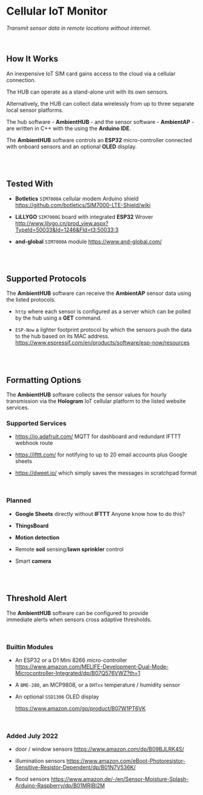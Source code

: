 # Cellular IoT Monitor  

*Transmit sensor data in remote locations without internet.*

<br>

## How It Works

An inexpensive IoT SIM card gains access to the cloud via a cellular connection.

The HUB can operate as a stand-alone unit with its own sensors.

Alternatively, the HUB can collect data wirelessly from up to three separate local sensor platforms.

The hub software - **AmbientHUB** - and 
the sensor software - **AmbientAP** - 
are written in C++ with the using the **Arduino IDE**.

The **AmbientHUB** software controls an **ESP32**
micro-controller connected with onboard sensors 
and an optional **OLED** display.

<br>
<br>

## Tested With

-   **Botletics** `SIM7000A` cellular modem Arduino shield 
    https://github.com/botletics/SIM7000-LTE-Shield/wiki

-   **LiLLYGO** `SIM7000G` board with 
    integrated **ESP32** Wrover
    http://www.lilygo.cn/prod_view.aspx?TypeId=50033&Id=1246&FId=t3:50033:3

-   **and-global** `SIM7000A` module
    https://www.and-global.com/

<br>
<br>

## Supported Protocols

The **AmbientHUB** software can receive the **AmbientAP** 
sensor data using the listed protocols.

-  `http` where each sensor is configured 
   as a server which can be polled by the 
   hub using a **GET** command.

-  `ESP-Now` a lighter footprint protocol by 
   which the sensors push the data to the 
   hub based on its MAC address.
   https://www.espressif.com/en/products/software/esp-now/resources

<br>
<br>

## Formatting Options

The **AmbientHUB** software collects the sensor values 
for hourly transmission via the **Hologram** IoT cellular 
platform to the listed website services.

### Supported Services

-    https://io.adafruit.com/ MQTT for dashboard and redundant IFTTT webhook route

-    https://ifttt.com/ for notifying to up to 20 email accounts plus Google sheets

-    https://dweet.io/ which simply saves the messages in scratchpad format

<br>

### Planned

- **Google Sheets** directly without **IFTTT**
    Anyone know how to do this?

- **ThingsBoard**

- **Motion detection**

- Remote **soil** sensing/**lawn sprinkler** control
 
- Smart **camera**

<br>
<br>

## Threshold Alert

The **AmbientHUB** software can be configured to provide <br>
immediate alerts when sensors cross adaptive thresholds.

<br>

### Builtin Modules

-   An ESP32 or a D1 Mini 8266 micro-controller
    https://www.amazon.com/MELIFE-Development-Dual-Mode-Microcontroller-Integrated/dp/B07Q576VWZ?th=1

-   A `BME-280`, an MCP9808, or a `DHTxx` temperature / humidity sensor

-   An optional `SSD1306` OLED display 

    https://www.amazon.com/gp/product/B07W1PT6VK

<br>

### Added July 2022

-   door / window sensors
    https://www.amazon.com/dp/B09BJLRK4S/

-   illumination sensors
    https://www.amazon.com/eBoot-Photoresistor-Sensitive-Resistor-Dependent/dp/B01N7V536K/

-   flood sensors
    https://www.amazon.de/-/en/Sensor-Moisture-Splash-Arduino-Raspberry/dp/B01MRIBI2M

<br>


<!----------------------------------------------------------------------------->

[Badge License]: https://img.shields.io/badge/License-Unknown-808080.svg?style=for-the-badge

[License]: 5

